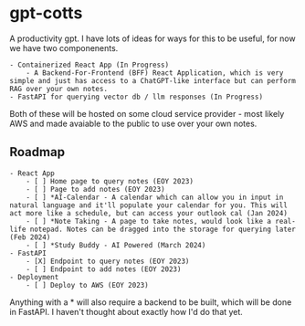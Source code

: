 # gpt-cotts

A productivity gpt. I have lots of ideas for ways for this to be useful, for now we have two componenents.

	- Containerized React App (In Progress)
        - A Backend-For-Frontend (BFF) React Application, which is very simple and just has access to a ChatGPT-like interface but can perform RAG over your own notes.
    - FastAPI for querying vector db / llm responses (In Progress)

Both of these will be hosted on some cloud service provider - most likely AWS and made avaiable to the public to use over your own notes.

## Roadmap

    - React App
        - [ ] Home page to query notes (EOY 2023)
        - [ ] Page to add notes (EOY 2023)
        - [ ] *AI-Calendar - A calendar which can allow you in input in natural language and it'll populate your calendar for you. This will act more like a schedule, but can access your outlook cal (Jan 2024)
        - [ ] *Note Taking - A page to take notes, would look like a real-life notepad. Notes can be dragged into the storage for querying later (Feb 2024)
        - [ ] *Study Buddy - AI Powered (March 2024)
    - FastAPI
        - [X] Endpoint to query notes (EOY 2023)
        - [ ] Endpoint to add notes (EOY 2023)
    - Deployment
        - [ ] Deploy to AWS (EOY 2023)

Anything with a * will also require a backend to be built, which will be done in FastAPI. I haven't thought about exactly how I'd do that yet.
